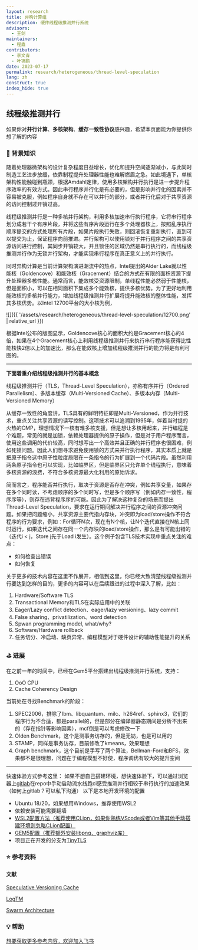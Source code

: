 ```yaml
---
layout: research
title: 异构计算组
description: 硬件线程级推测并行系统
advisors:
  - 王剑
maintainers:
  - 程鑫
contributors:
  - 李文青
  - 叶锦鹏
date: 2023-07-17
permalink: research/heterogeneous/thread-level-speculation
lang: zh
construct: true
index_hide: true
---
```


## 线程级推测并行

如果你对**并行计算**、**多核架构**、**缓存一致性协议**感兴趣，希望本页面能为你提供你想了解的内容

### 🎯  背景知识

随着处理器微架构的设计复杂程度日益增长，优化和提升空间逐渐减小，与此同时制造工艺进步放缓，依靠制程提升处理器性能也难解燃眉之急。如此境遇下，单核架构性能触碰到瓶颈，根据Amdahl定律，使用多核架构并行执行是进一步提升程序效率的有效方式。因此串行程序并行化是有必要的，但是影响并行化的因素并不容易被克服，例如程序自身就不存在可以并行的部分，或者并行化后对于共享资源的访问控制过开销过高。

线程级推测并行是一种多核并行架构，利用多核加速串行执行程序，它将串行程序划分成若干个有序片段，并将这些有序片段运行在多个处理器核上，按照乱序执行顺序提交的方式处理所有片段，如果片段执行失败，则回滚恢复重新执行，直到可以提交为止，保证程序向前推进。并行架构可以使用锁对于并行程序之间的共享资源访问进行控制，其同步开销较大，并且锁住的区域仍然是串行执行的，而线程级推测并行作为无锁并行架构，才能实现串行程序在真正意义上的并行执行。

同时异构计算是当前计算架构演进潮流中的热点，Intel提出的Alder Lake就以性能核（Goldencove）和能效核（Gracement）结合的方式在有限的面积资源下提升处理器多核性能。通常而言，能效核受资源限制，单线程性能必然弱于性能核，但是面积小，可以在相同面积下集成多个能效核，提供多核优势。为了更好地利用能效核的多核并行能力，增加线程级推测并行扩展将提升能效核的整体性能，发挥其多核优势。以Intel 12700平台的大小核为例，

![]({{ '/assets/research/heterogeneous/thread-level-speculation/12700.png' | relative_url }})

根据Intel公布的版图显示，Goldencove核心的面积大约是Gracement核心的4倍，如果在4个Gracement核心上利用线程级推测并行来执行串行程序能获得比性能核快2倍以上的加速比，那么在能效核上增加线程级推测并行的能力将是有利可图的。

---

**下面着重介绍线程级推测并行的基本概念**

线程级推测并行（TLS，Thread-Level Speculation），亦称有序并行（Ordered Parallelism）、多版本缓存（Multi-Versioned Cache）、多版本内存（Multi-Versioned Memory）

从缓存一致性的角度讲，TLS具有的鲜明特征即是Multi-Versioned，作为并行技术，重点关注共享资源的读写控制。这项技术可以追溯到1995年，伴着当时提的火热的CMP，理想情况下一核有难多核支援，但是想让多核用起来，并行编程是个难题，常见的就是加锁，依赖处理器提供的原子操作，但是对于用户程序而言，使用这些调用的代价较高，同时想写出一个高效并且正确的并行程序也很困难，例如死锁问题。因此人们想寻求避免使用锁的方式来并行执行程序，其实本质上就是把原子指令这中原子性粒度局限在一条指令的行为扩展到一个代码片段。虽然利用两条原子指令也可以实现，比如临界区，但是临界区只允许单个线程执行，意味着多核资源的浪费，不符合多核资源最大化利用的原始诉求。

简而言之，程序能否并行执行，取决于资源是否存在冲突，例如共享变量，如果存在多个同时读，不考虑顺序的多个同时写，但是多个顺序写（例如内存一致性，程序序等），则存在违背程序序的可能。因此为了解决这种复杂的场景而提出Thread-Level Speculation，要求在运行期间解决并行程序之间的资源冲突问题。如果把问题缩小，共享资源主要代指内存块，冲突即为load/store操作不符合程序的行为要求，例如：For循环N次，现在有N个核，让N个迭代直接在N核上同时运行，如果迭代之间存在同一个内存块的load/store操作，那么是有可能出错的（迭代i < j，Store j先于Load i发生）。这个例子包含TLS技术实现中重点关注的难点：

- 如何检查出错误
- 如何恢复

关于更多的技术内容在这里不作展开，相信到这里，你已经大致清楚线程级推测并行要达到怎样的目的，更多的内容可以在后续跟进的过程中深入了解，比如：

1. Hardware/Software TLS
2. Transactional Memory和TLS在实际应用中的关联
3. Eager/Lazy conflict detection、eager/lazy versioning、lazy commit
4. False sharing、privatilization、word detection
5. Spwan programming model, what/why?
6. Software/Hardware rollback
7. 任务切分、冷启动、缺页异常、编程模型对于硬件设计的辅助性能提升的关系

### ⛳️  进展

在之前一年的时间中，已经在Gem5平台搭建出线程级推测并行系统，支持：

1. OoO CPU
2. Cache Coherency Design

当前处在寻找Benchmark的阶段：

1. SPEC2006，排除了lbm、libquantum、milc、h264ref、sphinx3，它们的程序行为不合适，都是parallel的，但是部分在编译器静态期间是分析不出来的（存在指针等影响因素），mcf倒是可以考虑修改一下
2. Olden Benchmark，这个是测事务访存的，但是无妨，也是可以用的
3. STAMP，同样是事务访存，目前修改了kmeans，效果理想
4. Graph benchmark，这个目前是手写了两个算法，Bellman-Ford和BFS，效果都不是很理想，问题在于编程模型不好使，程序调优有较大的提升空间

---

快速体验方式参考这里：
如果不想自己搭建环境，想快速体验下，可以通过浏览器上[gitlab](http://10.208.129.89/)在repo中手动启动流水线跑ci感受推测并行相较于串行执行的加速效果（如何上gitlab？可以私下沟通）
以下是本地开发环境的配置

- Ubuntu 18/20，如果想用Windows，推荐使用WSL2
- 依赖安装可能需要翻墙
- [WSL2配置方法（推荐使用CLion，如果你熟练VScode或者Vim等其他手动搭建环境则忽略CLion配置）](https://zhuanlan.zhihu.com/p/272522594)
- [GEM5配置（推荐额外安装libpng、graphviz库）](https://www.gem5.org/documentation/general_docs/building)
- 项目正在开发的分支为[TinyTLS](http://foxsen.3322.org:33336/chengxin/speculative-cache.git)

### ⭐️  参考资料

#### 文献

[Speculative Versioning Cache](https://ieeexplore.ieee.org/document/650559)

[LogTM](http://ieeexplore.ieee.org/document/1598134/)

[Swarm Architecture](https://dl.acm.org/doi/10.1145/2830772.2830777)

### 💡  帮助

[想要获取更多参考内容，欢迎加入飞书](https://www.feishu.cn/invitation/page/add_contact/?token=2ffh6bc6-81bd-4ee9-aa9f-fcce094d684d&amp;unique_id=zL3Ft_Z7fOT7g7mCfmXQrA==)